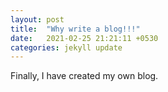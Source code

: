 ```yaml
---
layout: post
title:  "Why write a blog!!!"
date:   2021-02-25 21:21:11 +0530
categories: jekyll update
---
```


Finally, I have created my own blog.  
